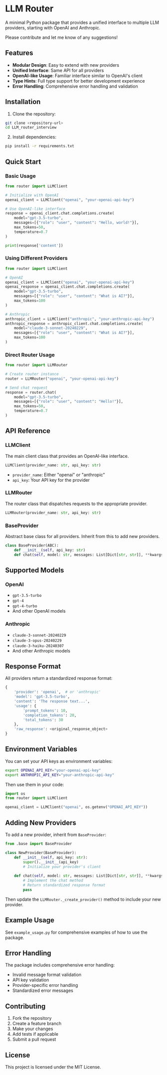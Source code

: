 # LLM Router

A minimal Python package that provides a unified interface to multiple LLM providers, starting with OpenAI and Anthropic.

Please contribute and let me know of any suggestions!

## Features

- **Modular Design**: Easy to extend with new providers
- **Unified Interface**: Same API for all providers
- **OpenAI-like Usage**: Familiar interface similar to OpenAI's client
- **Type Hints**: Full type support for better development experience
- **Error Handling**: Comprehensive error handling and validation

## Installation

1. Clone the repository:
```bash
git clone <repository-url>
cd LLM_router_interview
```

2. Install dependencies:
```bash
pip install -r requirements.txt
```

## Quick Start

### Basic Usage

```python
from router import LLMClient

# Initialize with OpenAI
openai_client = LLMClient("openai", "your-openai-api-key")

# Use OpenAI-like interface
response = openai_client.chat.completions.create(
    model="gpt-3.5-turbo",
    messages=[{"role": "user", "content": "Hello, world!"}],
    max_tokens=50,
    temperature=0.7
)

print(response['content'])
```

### Using Different Providers

```python
from router import LLMClient

# OpenAI
openai_client = LLMClient("openai", "your-openai-api-key")
openai_response = openai_client.chat.completions.create(
    model="gpt-3.5-turbo",
    messages=[{"role": "user", "content": "What is AI?"}],
    max_tokens=100
)

# Anthropic
anthropic_client = LLMClient("anthropic", "your-anthropic-api-key")
anthropic_response = anthropic_client.chat.completions.create(
    model="claude-3-sonnet-20240229",
    messages=[{"role": "user", "content": "What is AI?"}],
    max_tokens=100
)
```

### Direct Router Usage

```python
from router import LLMRouter

# Create router instance
router = LLMRouter("openai", "your-openai-api-key")

# Send chat request
response = router.chat(
    model="gpt-3.5-turbo",
    messages=[{"role": "user", "content": "Hello!"}],
    max_tokens=50,
    temperature=0.7
)
```

## API Reference

### LLMClient

The main client class that provides an OpenAI-like interface.

```python
LLMClient(provider_name: str, api_key: str)
```

- `provider_name`: Either "openai" or "anthropic"
- `api_key`: Your API key for the provider

### LLMRouter

The router class that dispatches requests to the appropriate provider.

```python
LLMRouter(provider_name: str, api_key: str)
```

### BaseProvider

Abstract base class for all providers. Inherit from this to add new providers.

```python
class BaseProvider(ABC):
    def __init__(self, api_key: str)
    def chat(self, model: str, messages: List[Dict[str, str]], **kwargs) -> Dict[str, Any]
```

## Supported Models

### OpenAI
- `gpt-3.5-turbo`
- `gpt-4`
- `gpt-4-turbo`
- And other OpenAI models

### Anthropic
- `claude-3-sonnet-20240229`
- `claude-3-opus-20240229`
- `claude-3-haiku-20240307`
- And other Anthropic models

## Response Format

All providers return a standardized response format:

```python
{
    'provider': 'openai',  # or 'anthropic'
    'model': 'gpt-3.5-turbo',
    'content': 'The response text...',
    'usage': {
        'prompt_tokens': 10,
        'completion_tokens': 20,
        'total_tokens': 30
    },
    'raw_response': <original_response_object>
}
```

## Environment Variables

You can set your API keys as environment variables:

```bash
export OPENAI_API_KEY="your-openai-api-key"
export ANTHROPIC_API_KEY="your-anthropic-api-key"
```

Then use them in your code:

```python
import os
from router import LLMClient

openai_client = LLMClient("openai", os.getenv("OPENAI_API_KEY"))
```

## Adding New Providers

To add a new provider, inherit from `BaseProvider`:

```python
from .base import BaseProvider

class NewProvider(BaseProvider):
    def __init__(self, api_key: str):
        super().__init__(api_key)
        # Initialize your provider's client
    
    def chat(self, model: str, messages: List[Dict[str, str]], **kwargs) -> Dict[str, Any]:
        # Implement the chat method
        # Return standardized response format
        pass
```

Then update the `LLMRouter._create_provider()` method to include your new provider.

## Example Usage

See `example_usage.py` for comprehensive examples of how to use the package.

## Error Handling

The package includes comprehensive error handling:

- Invalid message format validation
- API key validation
- Provider-specific error handling
- Standardized error messages

## Contributing

1. Fork the repository
2. Create a feature branch
3. Make your changes
4. Add tests if applicable
5. Submit a pull request

## License

This project is licensed under the MIT License.